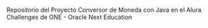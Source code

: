 Repositorio del Proyecto Conversor de Moneda con Java en el Alura Challenges de ONE - Oracle Next Education
